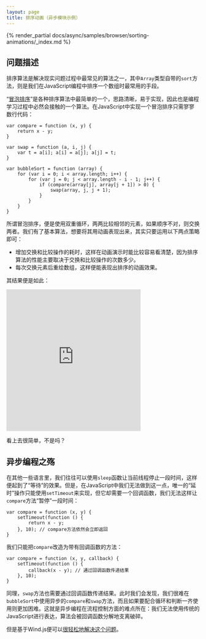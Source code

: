 ```yaml
---
layout: page
title: 排序动画（异步模块示例）
---
```


{% render_partial docs/async/samples/browser/sorting-animations/_index.md %}

## 问题描述

排序算法是解决现实问题过程中最常见的算法之一，其中`Array`类型自带的`sort`方法，则是我们在JavaScript编程中排序一个数组时最常用的手段。

“[冒泡排序](http://zh.wikipedia.org/wiki/%E5%86%92%E6%B3%A1%E6%8E%92%E5%BA%8F)”是各种排序算法中最简单的一个，思路清晰，易于实现，因此也是编程学习过程中必然会接触的一个算法。在JavaScript中实现一个冒泡排序只需寥寥数行代码：

    var compare = function (x, y) {
        return x - y; 
    }

    var swap = function (a, i, j) {
        var t = a[i]; a[i] = a[j]; a[j] = t;
    }

    var bubbleSort = function (array) {
        for (var i = 0; i < array.length; i++) {
            for (var j = 0; j < array.length - i - 1; j++) {
                if (compare(array[j], array[j + 1]) > 0) {
                    swap(array, j, j + 1);
                }
            }
        }
    }
所谓冒泡排序，便是使用双重循环，两两比较相邻的元素，如果顺序不对，则交换两者。我们有了基本算法，想要将其用动画表现出来，其实只要运用以下两点策略即可：

* 增加交换和比较操作的耗时，这样在动画演示时能比较容易看清楚，因为排序算法的性能主要取决于交换和比较操作的次数多少。
* 每次交换元素后重绘数组，这样便能表现出排序的动画效果。

其结果便是如此：

<iframe src="http://repository.jscex.info/master/samples/async/browser/sorting-animations.html" frameborder="0" width="350" height="370"></iframe>

看上去很简单，不是吗？

## 异步编程之殇

在其他一些语言里，我们往往可以使用`sleep`函数让当前线程停止一段时间，这样便起到了“等待”的效果。但是，在JavaScript中我们无法做到这一点，唯一的“延时”操作只能使用`setTimeout`来实现，但它却需要一个回调函数，我们无法这样让`compare`方法“暂停”一段时间：

    var compare = function (x, y) {
        setTimeout(function () {
            return x - y;
        }, 10); // compare方法依然会立即返回
    }

我们只能把`compare`改造为带有回调函数的方法：

    var compare = function (x, y, callback) {
        setTimeout(function () {
            callback(x - y); // 通过回调函数传递结果
        }, 10);
    }

同理，`swap`方法也需要通过回调函数传递结果。此时我们会发现，我们很难在`bubbleSort`中使用异步的`compare`和`swap`方法，而且如果要配合循环和判断一齐使用则更加困难。这就是异步编程在流程控制方面的难点所在：我们无法使用传统的JavaScript进行表达，算法会被回调函数分解地支离破碎。

但是基于Wind.js便可以[很轻松地解决这个问题](./solution.html)。